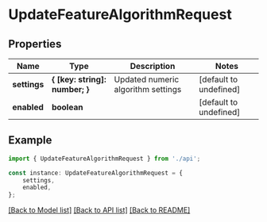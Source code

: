 # UpdateFeatureAlgorithmRequest


## Properties

Name | Type | Description | Notes
------------ | ------------- | ------------- | -------------
**settings** | **{ [key: string]: number; }** | Updated numeric algorithm settings | [default to undefined]
**enabled** | **boolean** |  | [default to undefined]

## Example

```typescript
import { UpdateFeatureAlgorithmRequest } from './api';

const instance: UpdateFeatureAlgorithmRequest = {
    settings,
    enabled,
};
```

[[Back to Model list]](../README.md#documentation-for-models) [[Back to API list]](../README.md#documentation-for-api-endpoints) [[Back to README]](../README.md)
